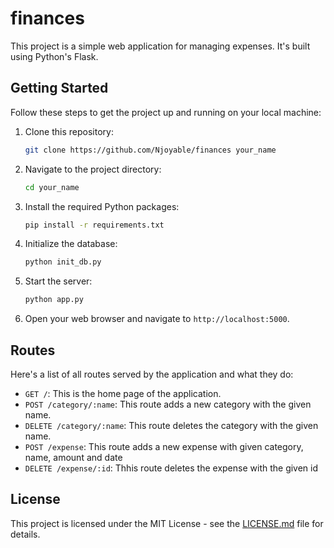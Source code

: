 # finances
This project is a simple web application for managing expenses. It's built using Python's Flask.

## Getting Started

Follow these steps to get the project up and running on your local machine:

1. Clone this repository:
    ```bash
    git clone https://github.com/Njoyable/finances your_name
    ```

2. Navigate to the project directory:

    ```bash
    cd your_name
    ```

3. Install the required Python packages:

    ```bash
    pip install -r requirements.txt
    ```
4. Initialize the database:

    ```bash
    python init_db.py
    ```

4. Start the server:

    ```bash
    python app.py
    ```

5. Open your web browser and navigate to `http://localhost:5000`.

## Routes

Here's a list of all routes served by the application and what they do:

- `GET /`: This is the home page of the application.
- `POST /category/:name`: This route adds a new category with the given name.
- `DELETE /category/:name`: This route deletes the category with the given name.
- `POST /expense`: This route adds a new expense with given category, name, amount and date
- `DELETE /expense/:id`: Thhis route deletes the expense with the given id


## License

This project is licensed under the MIT License - see the [LICENSE.md](LICENSE.md) file for details.